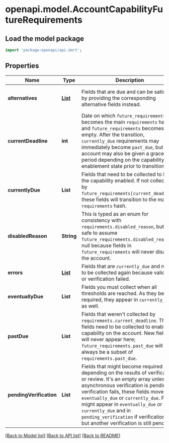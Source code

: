 # openapi.model.AccountCapabilityFutureRequirements

## Load the model package
```dart
import 'package:openapi/api.dart';
```

## Properties
Name | Type | Description | Notes
------------ | ------------- | ------------- | -------------
**alternatives** | [**List<AccountRequirementsAlternative>**](AccountRequirementsAlternative.md) | Fields that are due and can be satisfied by providing the corresponding alternative fields instead. | [optional] [default to const []]
**currentDeadline** | **int** | Date on which `future_requirements` becomes the main `requirements` hash and `future_requirements` becomes empty. After the transition, `currently_due` requirements may immediately become `past_due`, but the account may also be given a grace period depending on the capability's enablement state prior to transitioning. | [optional] 
**currentlyDue** | **List<String>** | Fields that need to be collected to keep the capability enabled. If not collected by `future_requirements[current_deadline]`, these fields will transition to the main `requirements` hash. | [default to const []]
**disabledReason** | **String** | This is typed as an enum for consistency with `requirements.disabled_reason`, but it safe to assume `future_requirements.disabled_reason` is null because fields in `future_requirements` will never disable the account. | [optional] 
**errors** | [**List<AccountRequirementsError>**](AccountRequirementsError.md) | Fields that are `currently_due` and need to be collected again because validation or verification failed. | [default to const []]
**eventuallyDue** | **List<String>** | Fields you must collect when all thresholds are reached. As they become required, they appear in `currently_due` as well. | [default to const []]
**pastDue** | **List<String>** | Fields that weren't collected by `requirements.current_deadline`. These fields need to be collected to enable the capability on the account. New fields will never appear here; `future_requirements.past_due` will always be a subset of `requirements.past_due`. | [default to const []]
**pendingVerification** | **List<String>** | Fields that might become required depending on the results of verification or review. It's an empty array unless an asynchronous verification is pending. If verification fails, these fields move to `eventually_due` or `currently_due`. Fields might appear in `eventually_due` or `currently_due` and in `pending_verification` if verification fails but another verification is still pending. | [default to const []]

[[Back to Model list]](../README.md#documentation-for-models) [[Back to API list]](../README.md#documentation-for-api-endpoints) [[Back to README]](../README.md)


